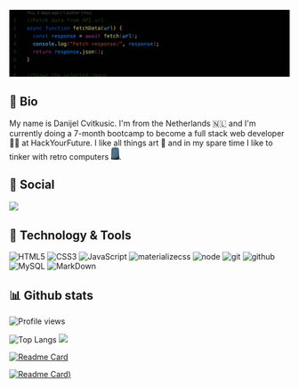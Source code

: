 <!-- Resources -->
<!-- Icons: https://simpleicons.org/ -->
<!-- GitHub Stats: https://github.com/anuraghazra/github-readme-stats -->
<!-- Emojis: https://emojipedia.org/emoji/ -->
<!-- HTML Emojis: https://www.fileformat.info/index.htm -->
<!-- Shields: https://shields.io/ -->
<!-- Awesome GitHub Profile README: https://github.com/abhisheknaiidu/awesome-github-profile-readme -->

![header](images/header.gif)

## 👋 Bio

My name is Danijel Cvitkusic. I'm from the Netherlands :netherlands: and I'm currently doing a 7-month bootcamp to become a full stack web developer :technologist: at HackYourFuture. I like all things art :art: and in my spare time I like to tinker with retro computers <img src="images/o2.png" width="15px">.

## :speech_balloon: Social

<a href="https://www.linkedin.com/in/danijel-cvitkusic/"><img src="https://img.shields.io/badge/linkedin-2867b2?style=for-the-badge&logo=linkedin&logoColor=white"/></a>

## :abacus: Technology & Tools

![HTML5](https://img.shields.io/badge/html%205-grey?style=for-the-badge&logo=html5&logoColor=white&labelColor=45befe)
![CSS3](https://img.shields.io/badge/css%203-grey?style=for-the-badge&logo=css3&logoColor=white&labelColor=45befe)
![JavaScript](https://img.shields.io/badge/-JavaScript-grey?style=for-the-badge&logo=javascript&logoColor=white&labelColor=45befe)
![materializecss](https://img.shields.io/badge/Materialize%20css-grey?style=for-the-badge&logo=google&logoColor=white&labelColor=45befe)
![node](https://img.shields.io/badge/-node-grey?style=for-the-badge&logo=node.js&logoColor=white&labelColor=45befe)
![git](https://img.shields.io/badge/-git-grey?style=for-the-badge&logo=git&logoColor=white&labelColor=45befe)
![github](https://img.shields.io/badge/-github-grey?style=for-the-badge&logo=github&logoColor=white&labelColor=45befe)
![MySQL](https://img.shields.io/badge/-mysql-grey?style=for-the-badge&logo=mysql&logoColor=white&labelColor=45befe)
![MarkDown](https://img.shields.io/badge/-Markdown-grey?style=for-the-badge&logo=Markdown&logoColor=white&labelColor=45befe)

## :bar_chart: Github stats

![Profile views](https://gpvc.arturio.dev/DanijelCVit)

![Top Langs](https://github-readme-stats.vercel.app/api/top-langs/?username=DanijelCvit&theme=radical&title_color=45befe&text_color=fff&bg_color=1e1e1e)
<img src="https://github-readme-stats.vercel.app/api?username=DanijelCvit&show_icons=true&theme=radical&title_color=45befe&text_color=fff&bg_color=1e1e1e&icon_color=45befe">

[![Readme Card](https://github-readme-stats.vercel.app/api/pin/?username=DanijelCvit&repo=PATREON-clone&show_icons=true&theme=radical&title_color=45befe&text_color=fff&icon_color=45befe&bg_color=1e1e1e)](https://github.com/DanijelCvit/PATREON-clone/)

[![Readme Card](https://github-readme-stats.vercel.app/api/pin/?username=DanijelCvit&repo=hyf-assignment1-artwebsite&show_icons=true&theme=radical&title_color=45befe&text_color=fff&icon_color=45befe&bg_color=1e1e1e))](https://github.com/DanijelCvit/hyf-assignment1-artwebsite)
